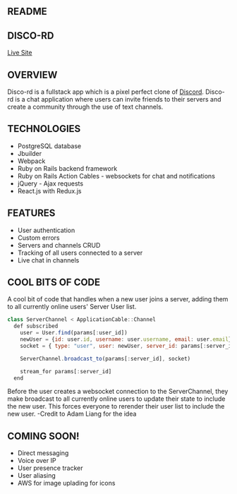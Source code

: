 ## README

## DISCO-RD
[Live Site](https://disco-rd.herokuapp.com/)

## OVERVIEW
Disco-rd is a fullstack app which is a pixel perfect clone of [Discord](https://discordapp.com/). Disco-rd is a chat application where users can invite friends to their servers and create a community through the use of text channels.

## TECHNOLOGIES
* PostgreSQL database
* Jbuilder
* Webpack
* Ruby on Rails backend framework
* Ruby on Rails Action Cables - websockets for chat and notifications
* jQuery - Ajax requests
* React.js with Redux.js

## FEATURES
* User authentication
* Custom errors
* Servers and channels CRUD
* Tracking of all users connected to a server
* Live chat in channels

## COOL BITS OF CODE
A cool bit of code that handles when a new user joins a server, adding them to all currently online users'  Server User list.

```js 
class ServerChannel < ApplicationCable::Channel
  def subscribed
    user = User.find(params[:user_id])
    newUser = {id: user.id, username: user.username, email: user.email}
    socket = { type: "user", user: newUser, server_id: params[:server_id] }

    ServerChannel.broadcast_to(params[:server_id], socket)

    stream_for params[:server_id]
  end
 ```
Before the user creates a websocket connection to the ServerChannel, they make broadcast to all currently online users to update their state to include the new user. This forces everyone to rerender their user list to include the new user. 
-Credit to Adam Liang for the idea

## COMING SOON!
* Direct messaging
* Voice over IP
* User presence tracker
* User aliasing
* AWS for image uplading for icons
